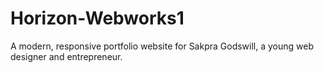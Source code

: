 # Horizon-Webworks1
A modern, responsive portfolio website for Sakpra Godswill, a young web designer and entrepreneur.
